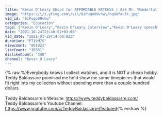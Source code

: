```yaml
---
title: "Kevin O'Leary Shops for AFFORDABLE WATCHES | Ask Mr. Wonderful"
image: "https:\/\/i.ytimg.com\/vi\/6iPuqo09vhw\/hqdefault.jpg"
vid_id: "6iPuqo09vhw"
categories: "Education"
tags: ["Kevin O'Leary","Kevin O'Leary interview","Kevin O'Leary speech"]
date: "2021-10-24T23:40:52+03:00"
vid_date: "2021-03-28T14:00:02Z"
duration: "PT19M7S"
viewcount: "801921"
likeCount: "16581"
dislikeCount: "348"
channel: "Kevin O'Leary"
---
```

{% raw %}Everybody knows I collect watches, and it is NOT a cheap hobby. Teddy Baldassare promised me he'd show me some timepieces that would fit right into my collection without spending more than a couple hundred dollars.<br /><br />Teddy Baldassarre's Website: <a rel="nofollow" target="blank" href="https://www.teddybaldassarre.com/">https://www.teddybaldassarre.com/</a><br />Teddy Baldassarre's Youtube Channel: <a rel="nofollow" target="blank" href="https://www.youtube.com/c/TeddyBaldassarre/featured">https://www.youtube.com/c/TeddyBaldassarre/featured</a>{% endraw %}
